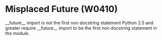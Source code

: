 # Misplaced Future (W0410)

\_\_future\_\_ import is not the first non docstring statement Python
2.5 and greater require \_\_future\_\_ import to be the first non
docstring statement in the module.
